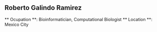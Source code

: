 ## Roberto Galindo Ramirez

** Ocupation **: Bioinformatician, Computational Biologist
** Location **: Mexico City
